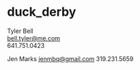 duck_derby
==========

Tyler Bell   
bell.tyler@me.com   
641.751.0423   

Jen Marks
jenmbq@gmail.com
319.231.5659
